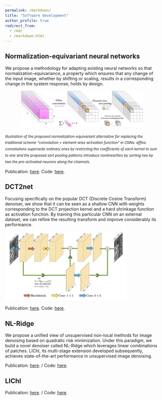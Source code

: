 ```yaml
---
permalink: /markdown/
title: "Software development"
author_profile: true
redirect_from: 
  - /md/
  - /markdown.html
---
```


## Normalization-equivariant neural networks

We propose a methodology for adapting existing neural networks so that normalization-equivariance, a property which ensures that any change of the input image, whether by shifting or scaling, results in a corresponding change in the system response, holds by design.


<p align="center">
  <img src="./../images/nenn.png" alt="drawing" width="400"/> 
  
 <em> <sub> Illustration of the proposed normalization-equivariant alternative for replacing the traditional scheme “convolution + element-wise activation function” in CNNs: affine convolutions supersede ordinary ones by restricting the coefficients of each kernel to sum to one and the proposed sort pooling patterns introduce nonlinearities by sorting two by two the pre-activated neurons along the channels. <sub> </em>
</p>

Publication: [here](https://papers.nips.cc/paper_files/paper/2023/hash/12143893d9d37c3569dda800b95cabd9-Abstract-Conference.html). 
Code: [here](https://github.com/sherbret/normalization_equivariant_nn).



## DCT2net

Focusing specifically on the popular DCT (Discrete Cosine Transform) denoiser, we show that it can be seen as a shallow CNN with weights corresponding to the DCT projection kernel and a hard shrinkage function as activation function. By training this particular CNN on an external dataset, we can refine the resulting transform and improve considerably its performance.

<img src="./../images/DCT2net2.png" alt="drawing" width="400"/> 

Publication: [here](https://arxiv.org/abs/2107.14803). 
Code: [here](https://github.com/sherbret/DCT2net).

## NL-Ridge

We propose a unified view of unsupervised non-local methods for image denoising based on quadratic risk minimization. Under this paradigm, we build a novel denoiser called NL-Ridge which leverages linear combinations of patches. LIChI, its multi-stage extension developed subsequently, achieves state-of-the-art performance in unsupervised image denoising.

Publication: [here](https://arxiv.org/abs/2203.00570). / Code: [here](https://github.com/sherbret/NL-Ridge).

## LIChI
Publication: [here](https://arxiv.org/abs/2212.00422). / Code: [here](https://github.com/sherbret/LIChI).


